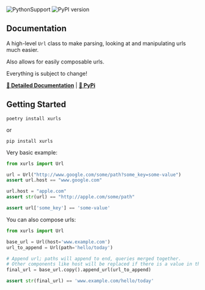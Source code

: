 ![PythonSupport](https://img.shields.io/static/v1?label=python&message=%203.8|%203.9|%203.10|%203.11&color=blue?style=flat-square&logo=python)
![PyPI version](https://badge.fury.io/py/xurls.svg?)

## Documentation

A high-level `Url` class to make parsing, looking at and manipulating
urls much easier.

Also allows for easily composable urls.

Everything is subject to change!

**[📄 Detailed Documentation](https://xyngular.github.io/py-xurls/latest/)** | **[🐍 PyPi](https://pypi.org/project/xurls/)**

## Getting Started

```shell
poetry install xurls
```

or

```shell
pip install xurls
```

Very basic example:

```python
from xurls import Url

url = Url("http://www.google.com/some/path?some_key=some-value")
assert url.host == "www.google.com"

url.host = "apple.com"
assert str(url) == "http://apple.com/some/path"

assert url['some_key'] == 'some-value'

```

You can also compose urls:

```python
from xurls import Url

base_url = Url(host='www.example.com')
url_to_append = Url(path='hello/today')

# Append url; paths will append to end, queries merged together.
# Other components like host will be replaced if there is a value in the appended url.
final_url = base_url.copy().append_url(url_to_append)

assert str(final_url) == 'www.example.com/hello/today'

```
